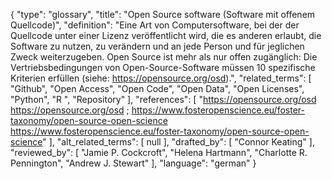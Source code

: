 {
    "type": "glossary",
    "title": "Open Source software (Software mit offenem Quellcode)",
    "definition": "Eine Art von Computersoftware, bei der der Quellcode unter einer Lizenz veröffentlicht wird, die es anderen erlaubt, die Software zu nutzen, zu verändern und an jede Person und für jeglichen Zweck weiterzugeben. Open Source ist mehr als nur offen zugänglich: Die Vertriebsbedingungen von Open-Source-Software müssen 10 spezifische Kriterien erfüllen (siehe: https://opensource.org/osd).",
    "related_terms": [
        "Github",
        "Open Access",
        "Open Code",
        "Open Data",
        "Open Licenses",
        "Python",
        "R ",
        "Repository"
    ],
    "references": [
        "https://opensource.org/osd https://opensource.org/osd ; https://www.fosteropenscience.eu/foster-taxonomy/open-source-open-science https://www.fosteropenscience.eu/foster-taxonomy/open-source-open-science"
    ],
    "alt_related_terms": [
        null
    ],
    "drafted_by": [
        "Connor Keating"
    ],
    "reviewed_by": [
        "Jamie P. Cockcroft",
        "Helena Hartmann",
        "Charlotte R. Pennington",
        "Andrew J. Stewart"
    ],
    "language": "german"
}